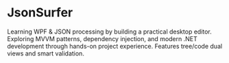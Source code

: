 # JsonSurfer
Learning WPF &amp; JSON processing by building a practical desktop editor. Exploring MVVM patterns, dependency injection, and modern .NET development through hands-on project experience. Features tree/code dual views and smart validation.
